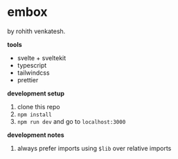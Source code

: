 # embox

by rohith venkatesh.

**tools**

- svelte + sveltekit
- typescript
- tailwindcss
- prettier

**development setup**

1. clone this repo
2. `npm install`
3. `npm run dev` and go to `localhost:3000`

**development notes**

1. always prefer imports using `$lib` over relative imports
